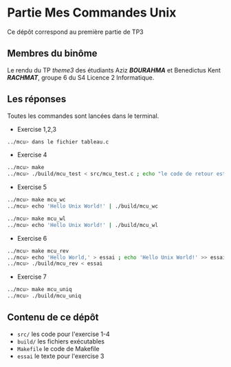 # Partie Mes Commandes Unix

Ce dépôt correspond au première partie de TP3
  
## Membres du binôme 

Le rendu du TP *theme3* des étudiants Aziz **_BOURAHMA_** et Benedictus Kent **_RACHMAT_**, groupe 6 du S4 Licence 2 Informatique. 

## Les réponses

Toutes les commandes sont lancées dans le terminal.

* Exercise 1,2,3
```bash
../mcu> dans le fichier tableau.c
```

* Exercise 4
```bash
../mcu> make
../mcu> ./build/mcu_test < src/mcu_test.c ; echo "le code de retour est $?"
```

* Exercise 5
```bash
../mcu> make mcu_wc
../mcu> echo 'Hello Unix World!' | ./build/mcu_wc

../mcu> make mcu_wl
../mcu> echo 'Hello Unix World!' | ./build/mcu_wl
```

* Exercise 6
```bash
../mcu> make mcu_rev
../mcu> echo 'Hello World,' > essai ; echo 'Hello Unix World!' >> essai ; 
../mcu> ./build/mcu_rev < essai
```

* Exercise 7
```bash
../mcu> make mcu_uniq
../mcu> ./build/mcu_uniq
```

## Contenu de ce dépôt

 * `src/` les code pour l'exercise 1-4
 * `build/` les fichiers exécutables
 * `Makefile` le code de Makefile
 * `essai` le texte pour l'exercise 3